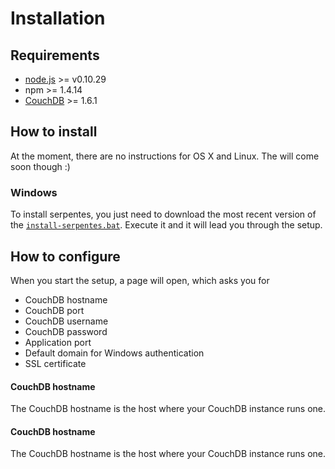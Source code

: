# Installation
## Requirements
- [node.js](http://nodejs.org/) >= v0.10.29
- npm >= 1.4.14
- [CouchDB](http://couchdb.apache.org/) >= 1.6.1

## How to install
At the moment, there are no instructions for OS X and Linux. The will come soon though :)
### Windows
To install serpentes, you just need to download the most recent version of the [`install-serpentes.bat`](https://github.com/CodingLizards/serpentes/releases). Execute it and it will lead you through the setup.

## How to configure
When you start the setup, a page will open, which asks you for
- CouchDB hostname
- CouchDB port
- CouchDB username
- CouchDB password
- Application port
- Default domain for Windows authentication
- SSL certificate

#### CouchDB hostname
The CouchDB hostname is the host where your CouchDB instance runs one.

#### CouchDB hostname
The CouchDB hostname is the host where your CouchDB instance runs one.
